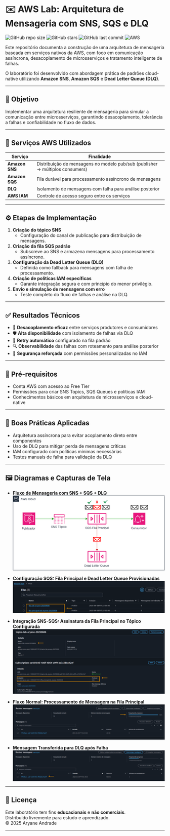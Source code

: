 # ✉️ AWS Lab: Arquitetura de Mensageria com SNS, SQS e DLQ

![GitHub repo size](https://img.shields.io/github/repo-size/aryaneandrade/aws-lab-sns-sqs-dlq)
![GitHub stars](https://img.shields.io/github/stars/aryaneandrade/aws-lab-sns-sqs-dlq?style=social)
![GitHub last commit](https://img.shields.io/github/last-commit/aryaneandrade/aws-lab-sns-sqs-dlq)
![AWS](https://img.shields.io/badge/built%20with-AWS-orange?logo=amazonaws&logoColor=white)

Este repositório documenta a construção de uma arquitetura de mensageria baseada em serviços nativos da AWS, com foco em comunicação assíncrona, desacoplamento de microsserviços e tratamento inteligente de falhas.

O laboratório foi desenvolvido com abordagem prática de padrões cloud-native utilizando **Amazon SNS**, **Amazon SQS** e **Dead Letter Queue (DLQ)**.

---

## 🎯 Objetivo

Implementar uma arquitetura resiliente de mensageria para simular a comunicação entre microsserviços, garantindo desacoplamento, tolerância a falhas e confiabilidade no fluxo de dados.

---

## 🧰 Serviços AWS Utilizados

| Serviço        | Finalidade                                                                 |
|----------------|----------------------------------------------------------------------------|
| **Amazon SNS** | Distribuição de mensagens no modelo pub/sub (publisher → múltiplos consumers) |
| **Amazon SQS** | Fila durável para processamento assíncrono de mensagens                     |
| **DLQ**        | Isolamento de mensagens com falha para análise posterior                    |
| **AWS IAM**    | Controle de acesso seguro entre os serviços                                 |

---

## ⚙️ Etapas de Implementação

1. **Criação do tópico SNS**  
   - Configuração do canal de publicação para distribuição de mensagens.
2. **Criação da fila SQS padrão**  
   - Subscreve ao SNS e armazena mensagens para processamento assíncrono.
3. **Configuração da Dead Letter Queue (DLQ)**  
   - Definida como fallback para mensagens com falha de processamento.
4. **Criação de políticas IAM específicas**  
   - Garante integração segura e com princípio do menor privilégio.
5. **Envio e simulação de mensagens com erro**  
   - Teste completo do fluxo de falhas e análise na DLQ.

---

## ✅ Resultados Técnicos

- 🔁 **Desacoplamento eficaz** entre serviços produtores e consumidores  
- 🛡️ **Alta disponibilidade** com isolamento de falhas via DLQ  
- 🔄 **Retry automático** configurado na fila padrão  
- 🔍 **Observabilidade** das falhas com roteamento para análise posterior  
- 🔐 **Segurança reforçada** com permissões personalizadas no IAM  

---

## 🧪 Pré-requisitos

- Conta AWS com acesso ao Free Tier
- Permissões para criar SNS Topics, SQS Queues e políticas IAM
- Conhecimentos básicos em arquitetura de microsserviços e cloud-native

---

## 🧠 Boas Práticas Aplicadas

- Arquitetura assíncrona para evitar acoplamento direto entre componentes
- Uso de DLQ para mitigar perda de mensagens críticas
- IAM configurado com políticas mínimas necessárias
- Testes manuais de falha para validação da DLQ

---

## 🖼️ Diagramas e Capturas de Tela

> 
- **Fluxo de Mensageria com SNS + SQS + DLQ**  
  ![Arquitetura](assets/arquitetura.png)

- **Configuração SQS: Fila Principal e Dead Letter Queue Provisionadas**  
  ![SQS Config](assets/filas.png)

- **Integração SNS-SQS: Assinatura da Fila Principal no Tópico Configurada**  
  ![SNS](assets/topicosns.png)
  
- **Fluxo Normal: Processamento de Mensagem na Fila Principal**  
  ![processo](assets/processo.png)

- **Mensagem Transferida para DLQ após Falha**  
  ![DLQ](assets/dlq.png)

---

## 📄 Licença

Este laboratório tem fins **educacionais** e **não comerciais**.  
Distribuído livremente para estudo e aprendizado.  
© 2025 Aryane Andrade

---
